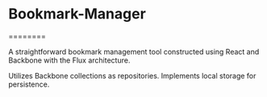 # Bookmark-Manager
========

A straightforward bookmark management tool constructed using React and Backbone with the Flux architecture.

Utilizes Backbone collections as repositories.
Implements local storage for persistence.
